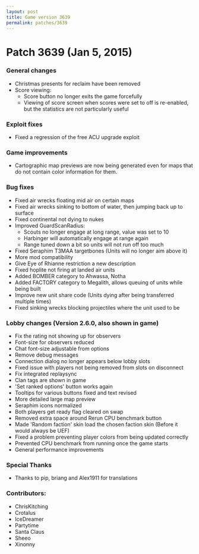 ```yaml
---
layout: post
title: Game version 3639
permalink: patches/3639
---
```


# Patch 3639 (Jan 5, 2015)

### General changes

- Christmas presents for reclaim have been removed
- Score viewing:
  - Score button no longer exits the game forcefully
  - Viewing of score screen when scores were set to off is re-enabled, but the
    statistics are not particularly useful

### Exploit fixes

- Fixed a regression of the free ACU upgrade exploit

### Game improvements

- Cartographic map previews are now being generated even for maps that do not contain color information for them.

### Bug fixes

- Fixed air wrecks floating mid air on certain maps
- Fixed air wrecks sinking to bottom of water, then jumping back up to surface
- Fixed continental not dying to nukes
- Improved GuardScanRadius:
  - Scouts no longer engage at long range, value was set to 10
  - Harbinger will automatically engage at range again
  - Range tuned down a bit so units will not run off too much
- Fixed Seraphim T3MAA targetbones (Units will no longer aim above it)
- More mod compatibility
- Give Eye of Rhianne restriction a new description
- Fixed hoplite not firing at landed air units
- Added BOMBER category to Ahwassa, Notha
- Added FACTORY category to Megalith, allows queuing of units while being built
- Improve new unit share code (Units dying after being transferred multiple times)
- Fixed sinking wrecks blocking projectiles where the unit used to be

### Lobby changes (Version 2.6.0, also shown in game)

- Fix the rating not showing up for observers
- Font-size for observers reduced
- Chat font-size adjustable from options
- Remove debug messages
- Connection dialog no longer appears below lobby slots
- Fixed issue with players not being removed from slots on disconnect
- Fix integrated replaysync
- Clan tags are shown in game
- 'Set ranked options' button works again
- Tooltips for various buttons fixed and text revised
- More detailed large map preview
- Seraphim icons normalized
- Both players get ready flag cleared on swap
- Removed extra space around Rerun CPU benchmark button
- Made 'Random faction' skin load the chosen faction skin (Before it would always be UEF)
- Fixed a problem preventing player colors from being updated correctly
- Prevented CPU benchmark from running once the game starts
- General performance improvements

### Special Thanks

- Thanks to pip, briang and Alex1911 for translations

### Contributors:

- ChrisKitching
- Crotalus
- IceDreamer
- Partytime
- Santa Claus
- Sheeo
- Xinonny
